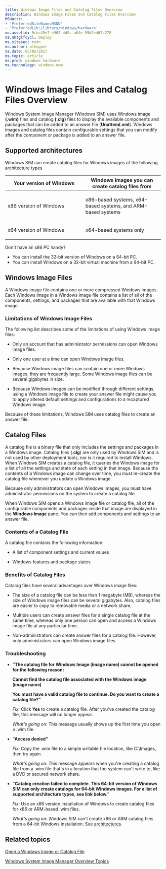 ```yaml
---
title: Windows Image Files and Catalog Files Overview
description: Windows Image Files and Catalog Files Overview
MSHAttr:
- 'PreferredSiteName:MSDN'
- 'PreferredLib:/library/windows/hardware'
ms.assetid: 9cbc49e7-e962-4d9c-a04e-59b7ed67c278
ms.mktglfcycl: deploy
ms.sitesec: msdn
ms.author: alhopper
ms.date: 05/02/2017
ms.topic: article
ms.prod: windows-hardware
ms.technology: windows-oem
---
```


# Windows Image Files and Catalog Files Overview


Windows System Image Manager (Windows SIM) uses Windows image **(.wim)** files and catalog **(.clg)** files to display the available components and packages that can be added to an answer file (**Unattend.xml**). Windows images and catalog files contain configurable settings that you can modify after the component or package is added to an answer file.

## <a href="" id="supported_architectures"></a> Supported architectures

Windows SIM can create catalog files for Windows images of the following architecture types

<table>
<colgroup>
<col width="50%" />
<col width="50%" />
</colgroup>
<thead>
<tr class="header">
<th>Your version of Windows</th>
<th>Windows images you can create catalog files from</th>
</tr>
</thead>
<tbody>
<tr class="odd">
<td><p>x86 version of Windows</p></td>
<td><p>x86-based systems, x64-based systems, and ARM-based systems</p></td>
</tr>
<tr class="even">
<td><p>x64 version of Windows</p></td>
<td><p>x64-based systems only</p></td>
</tr>
</tbody>
</table>

Don't have an x86 PC handy?

* You can install the 32-bit version of Windows on a 64-bit PC. 
* You can install Windows on a 32-bit virtual machine from a 64-bit PC.

## Windows Image Files


A Windows image file contains one or more compressed Windows images. Each Windows image in a Windows image file contains a list of all of the components, settings, and packages that are available with that Windows image.

### Limitations of Windows Image Files

The following list describes some of the limitations of using Windows image files:

-   Only an account that has administrator permissions can open Windows image files.

-   Only one user at a time can open Windows image files.

-   Because Windows image files can contain one or more Windows images, they are frequently large. Some Windows image files can be several gigabytes in size.

-   Because Windows images can be modified through different settings, using a Windows image file to create your answer file might cause you to apply altered default settings and configurations to a recaptured Windows image.

Because of these limitations, Windows SIM uses catalog files to create an answer file.

## Catalog Files


A catalog file is a binary file that only includes the settings and packages in a Windows image. Catalog files (.**clg**) are only used by Windows SIM and is not used by other deployment tools, nor is it required to install Windows. When Windows SIM creates a catalog file, it queries the Windows image for a list of all the settings and state of each setting in that image. Because the contents of a Windows image can change over time, you must re-create the catalog file whenever you update a Windows image.

Because only administrators can open Windows images, you must have administrator permissions on the system to create a catalog file.

When Windows SIM opens a Windows image file or catalog file, all of the configurable components and packages inside that image are displayed in the **Windows Image** pane. You can then add components and settings to an answer file.

### Contents of a Catalog File

A catalog file contains the following information:

-   A list of component settings and current values

-   Windows features and package states

### Benefits of Catalog Files

Catalog files have several advantages over Windows image files:

-   The size of a catalog file can be less than 1 megabyte (MB), whereas the size of Windows image files can be several gigabytes. Also, catalog files are easier to copy to removable media or a network share.

-   Multiple users can create answer files for a single catalog file at the same time, whereas only one person can open and access a Windows image file at any particular time.

-   Non-administrators can create answer files for a catalog file. However, only administrators can open Windows image files.

### Troubleshooting 

-   **"The catalog file for Windows Image (image name) cannot be opened for the following reason:**

    **Cannot find the catalog file associated with the Windows image (image name)**

    **You must have a valid catalog file to continue. Do you want to create a catalog file?"** 

    _Fix:_ Click **Yes** to create a catalog file. After you've created the catalog file, this message will no longer appear.

    _What's going on_: This message usually shows up the first time you open a .wim file. 

    
-   **"Access denied"** 

    _Fix:_ Copy the .wim file to a simple writable file location, like C:\Images, then try again.
    
    _What's going on_: This message appears when you're creating a catalog file from a .wim file that's in a location that the system can't write to, like a DVD or secured network share.

-   **"Catalog creation failed to complete. This 64-bit version of Windows SIM can only create catalogs for 64-bit Windows images. For a list of supported architecture types, see link below."** 

    _Fix:_  Use an x86 version installation of Windows to create catalog files for x86 or ARM-based .wim files. 

    _What's going on_: Windows SIM can't create x86 or ARM catalog files from a 64-bit Windows installation. See [architectures](#supported_architectures).
    

## Related topics


[Open a Windows Image or Catalog File](open-a-windows-image-or-catalog-file.md)

[Windows System Image Manager Overview Topics](windows-system-image-manager-overview-topics.md)

 

 







